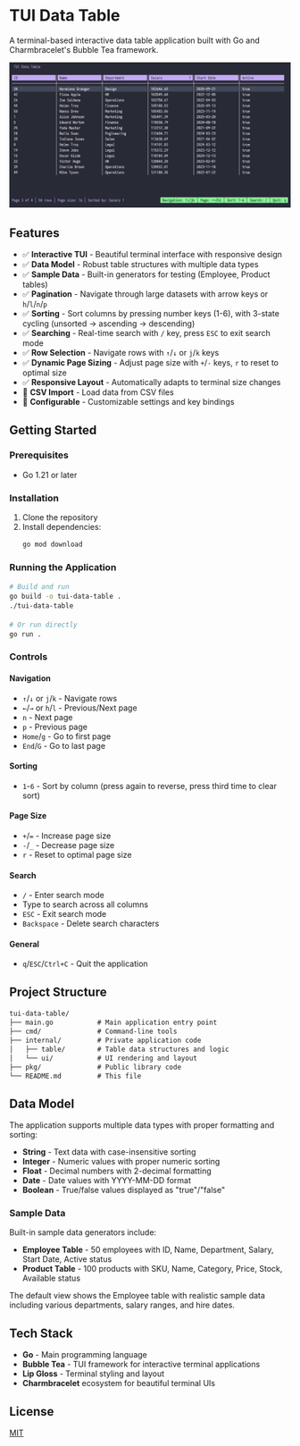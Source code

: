 # TUI Data Table

A terminal-based interactive data table application built with Go and Charmbracelet's Bubble Tea framework.

![TUI Data Table Screenshot](screenshot.png)

## Features

- ✅ **Interactive TUI** - Beautiful terminal interface with responsive design
- ✅ **Data Model** - Robust table structures with multiple data types
- ✅ **Sample Data** - Built-in generators for testing (Employee, Product tables)
- ✅ **Pagination** - Navigate through large datasets with arrow keys or `h`/`l`/`n`/`p`
- ✅ **Sorting** - Sort columns by pressing number keys (1-6), with 3-state cycling (unsorted → ascending → descending)
- ✅ **Searching** - Real-time search with `/` key, press `ESC` to exit search mode
- ✅ **Row Selection** - Navigate rows with `↑`/`↓` or `j`/`k` keys
- ✅ **Dynamic Page Sizing** - Adjust page size with `+`/`-` keys, `r` to reset to optimal size
- ✅ **Responsive Layout** - Automatically adapts to terminal size changes
- 🔲 **CSV Import** - Load data from CSV files
- 🔲 **Configurable** - Customizable settings and key bindings

## Getting Started

### Prerequisites

- Go 1.21 or later

### Installation

1. Clone the repository
2. Install dependencies:
   ```bash
   go mod download
   ```

### Running the Application

```bash
# Build and run
go build -o tui-data-table .
./tui-data-table

# Or run directly
go run .
```

### Controls

#### Navigation

- `↑`/`↓` or `j`/`k` - Navigate rows
- `←`/`→` or `h`/`l` - Previous/Next page
- `n` - Next page
- `p` - Previous page
- `Home`/`g` - Go to first page
- `End`/`G` - Go to last page

#### Sorting

- `1`-`6` - Sort by column (press again to reverse, press third time to clear sort)

#### Page Size

- `+`/`=` - Increase page size
- `-`/`_` - Decrease page size
- `r` - Reset to optimal page size

#### Search

- `/` - Enter search mode
- Type to search across all columns
- `ESC` - Exit search mode
- `Backspace` - Delete search characters

#### General

- `q`/`ESC`/`Ctrl+C` - Quit the application

## Project Structure

```
tui-data-table/
├── main.go           # Main application entry point
├── cmd/              # Command-line tools
├── internal/         # Private application code
│   ├── table/        # Table data structures and logic
│   └── ui/           # UI rendering and layout
├── pkg/              # Public library code
└── README.md         # This file
```

## Data Model

The application supports multiple data types with proper formatting and sorting:

- **String** - Text data with case-insensitive sorting
- **Integer** - Numeric values with proper numeric sorting
- **Float** - Decimal numbers with 2-decimal formatting
- **Date** - Date values with YYYY-MM-DD format
- **Boolean** - True/false values displayed as "true"/"false"

### Sample Data

Built-in sample data generators include:

- **Employee Table** - 50 employees with ID, Name, Department, Salary, Start Date, Active status
- **Product Table** - 100 products with SKU, Name, Category, Price, Stock, Available status

The default view shows the Employee table with realistic sample data including various departments, salary ranges, and hire dates.

## Tech Stack

- **Go** - Main programming language
- **Bubble Tea** - TUI framework for interactive terminal applications
- **Lip Gloss** - Terminal styling and layout
- **Charmbracelet** ecosystem for beautiful terminal UIs

## License

[MIT](LICENSE)
